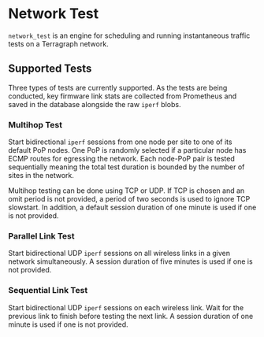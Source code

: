 # Network Test
`network_test` is an engine for scheduling and running instantaneous traffic
tests on a Terragraph network.

## Supported Tests
Three types of tests are currently supported. As the tests are being conducted,
key firmware link stats are collected from Prometheus and saved in the database
alongside the raw `iperf` blobs.

### Multihop Test
Start bidirectional `iperf` sessions from one node per site to one of its
default PoP nodes. One PoP is randomly selected if a particular node has ECMP
routes for egressing the network. Each node-PoP pair is tested sequentially
meaning the total test duration is bounded by the number of sites in the
network.

Multihop testing can be done using TCP or UDP. If TCP is chosen and an omit period is not provided, a period of two seconds is used to ignore TCP slowstart. In addition, a default session duration of one minute is used if one is not provided.

### Parallel Link Test
Start bidirectional UDP `iperf` sessions on all wireless links in a given
network simultaneously. A session duration of five minutes is used if one is
not provided.

### Sequential Link Test
Start bidirectional UDP `iperf` sessions on each wireless link. Wait for the
previous link to finish before testing the next link. A session duration of one
minute is used if one is not provided.
